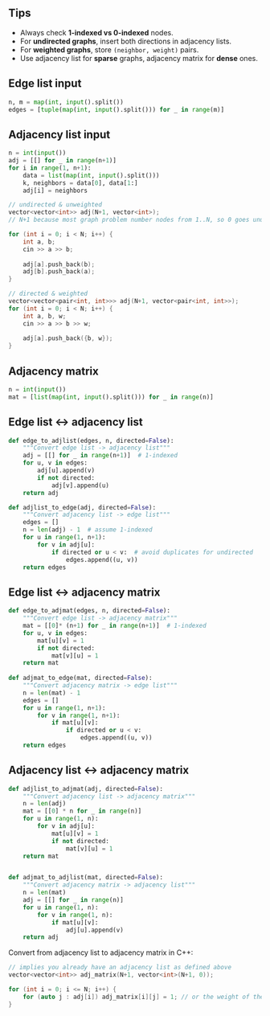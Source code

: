 ## Tips
- Always check **1-indexed vs 0-indexed** nodes.
- For **undirected graphs**, insert both directions in adjacency lists.
- For **weighted graphs**, store `(neighbor, weight)` pairs.
- Use adjacency list for **sparse** graphs, adjacency matrix for **dense** ones.
## Edge list input
```python
n, m = map(int, input().split())
edges = [tuple(map(int, input().split())) for _ in range(m)]
```
## Adjacency list input
```python
n = int(input())
adj = [[] for _ in range(n+1)]
for i in range(1, n+1):
    data = list(map(int, input().split()))
    k, neighbors = data[0], data[1:]
    adj[i] = neighbors
```

```cpp
// undirected & unweighted
vector<vector<int>> adj(N+1, vector<int>);
// N+1 because most graph problem number nodes from 1..N, so 0 goes unused

for (int i = 0; i < N; i++) {
	int a, b;
	cin >> a >> b;
	
	adj[a].push_back(b);
	adj[b].push_back(a);
}

// directed & weighted
vector<vector<pair<int, int>>> adj(N+1, vector<pair<int, int>>);
for (int i = 0; i < N; i++) {
	int a, b, w;
	cin >> a >> b >> w;
	
	adj[a].push_back({b, w});
}
```
## Adjacency matrix
```python
n = int(input())
mat = [list(map(int, input().split())) for _ in range(n)]
```

## Edge list ↔︎ adjacency list
```python
def edge_to_adjlist(edges, n, directed=False):
    """Convert edge list -> adjacency list"""
    adj = [[] for _ in range(n+1)]  # 1-indexed
    for u, v in edges:
        adj[u].append(v)
        if not directed:
            adj[v].append(u)
    return adj

def adjlist_to_edge(adj, directed=False):
    """Convert adjacency list -> edge list"""
    edges = []
    n = len(adj) - 1  # assume 1-indexed
    for u in range(1, n+1):
        for v in adj[u]:
            if directed or u < v:  # avoid duplicates for undirected
                edges.append((u, v))
    return edges
```

## Edge list ↔︎ adjacency matrix
```python
def edge_to_adjmat(edges, n, directed=False):
    """Convert edge list -> adjacency matrix"""
    mat = [[0]* (n+1) for _ in range(n+1)]  # 1-indexed
    for u, v in edges:
        mat[u][v] = 1
        if not directed:
            mat[v][u] = 1
    return mat
    
def adjmat_to_edge(mat, directed=False):
    """Convert adjacency matrix -> edge list"""
    n = len(mat) - 1
    edges = []
    for u in range(1, n+1):
        for v in range(1, n+1):
            if mat[u][v]:
                if directed or u < v:
                    edges.append((u, v))
    return edges
```

## Adjacency list ↔︎ adjacency matrix
```python
def adjlist_to_adjmat(adj, directed=False):
    """Convert adjacency list -> adjacency matrix"""
    n = len(adj)
    mat = [[0] * n for _ in range(n)]
    for u in range(1, n):
        for v in adj[u]:
            mat[u][v] = 1
            if not directed:
                mat[v][u] = 1
    return mat


def adjmat_to_adjlist(mat, directed=False):
    """Convert adjacency matrix -> adjacency list"""
    n = len(mat)
    adj = [[] for _ in range(n)]
    for u in range(1, n):
        for v in range(1, n):
            if mat[u][v]:
                adj[u].append(v)
    return adj
```

Convert from adjacency list to adjacency matrix in C++:
```cpp
// implies you already have an adjacency list as defined above
vector<vector<int>> adj_matrix(N+1, vector<int>(N+1, 0));

for (int i = 0; i <= N; i++) {
	for (auto j : adj[i]) adj_matrix[i][j] = 1; // or the weight of the edge
}
```